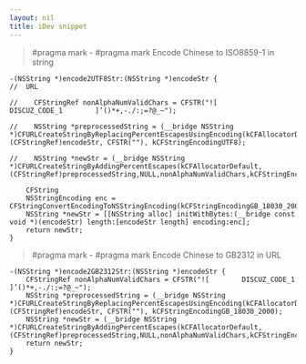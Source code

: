 ```yaml
---
layout: nil
title: iDev snippet
---
```



>	#pragma mark -
	#pragma mark Encode Chinese to ISO8859-1 in string

	-(NSString *)encode2UTF8Str:(NSString *)encodeStr {
	//  URL

	//    CFStringRef nonAlphaNumValidChars = CFSTR("![        DISCUZ_CODE_1        ]’()*+,-./:;=?@_~");

	//    NSString *preprocessedString = (__bridge NSString *)CFURLCreateStringByReplacingPercentEscapesUsingEncoding(kCFAllocatorDefault, (CFStringRef)encodeStr, CFSTR(""), kCFStringEncodingUTF8);

	//    NSString *newStr = (__bridge NSString *)CFURLCreateStringByAddingPercentEscapes(kCFAllocatorDefault,(CFStringRef)preprocessedString,NULL,nonAlphaNumValidChars,kCFStringEncodingUTF8);
    
		CFString    
    	NSStringEncoding enc = CFStringConvertEncodingToNSStringEncoding(kCFStringEncodingGB_18030_2000);
    	NSString *newStr = [[NSString alloc] initWithBytes:(__bridge const void *)(encodeStr) length:[encodeStr length] encoding:enc];
    	return newStr;
	}

>	#pragma mark -
	#pragma mark Encode Chinese to GB2312 in URL
	
	-(NSString *)encode2GB2312Str:(NSString *)encodeStr {
   		CFStringRef nonAlphaNumValidChars = CFSTR("![        DISCUZ_CODE_1        ]’()*+,-./:;=?@_~");
    	NSString *preprocessedString = (__bridge NSString *)CFURLCreateStringByReplacingPercentEscapesUsingEncoding(kCFAllocatorDefault, (CFStringRef)encodeStr, CFSTR(""), kCFStringEncodingGB_18030_2000);
    	NSString *newStr = (__bridge NSString *)CFURLCreateStringByAddingPercentEscapes(kCFAllocatorDefault,(CFStringRef)preprocessedString,NULL,nonAlphaNumValidChars,kCFStringEncodingGB_18030_2000);
    	return newStr;
	}